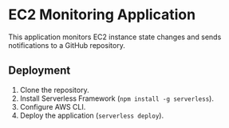 # EC2 Monitoring Application

This application monitors EC2 instance state changes and sends notifications to a GitHub repository.

## Deployment

1. Clone the repository.
2. Install Serverless Framework (`npm install -g serverless`).
3. Configure AWS CLI.
4. Deploy the application (`serverless deploy`).

